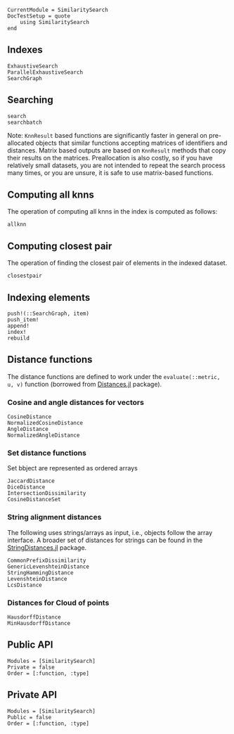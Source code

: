 ```@meta

CurrentModule = SimilaritySearch
DocTestSetup = quote
    using SimilaritySearch
end
```

## Indexes

```@docs
ExhaustiveSearch
ParallelExhaustiveSearch
SearchGraph
```

## Searching

```@docs
search
searchbatch
```

Note: `KnnResult` based functions are significantly faster in general on pre-allocated objects that similar functions accepting matrices of identifiers and distances. Matrix based outputs are based on `KnnResult` methods that copy their results on the matrices.
Preallocation is also costly, so if you have relatively small datasets, you are not intended to repeat the search process many times, or you are unsure, it is safe to use matrix-based functions.

## Computing all knns
The operation of computing all knns in the index is computed as follows:
```@docs
allknn
```

## Computing closest pair
The operation of finding the closest pair of elements in the indexed dataset.
```@docs
closestpair
```

## Indexing elements
```@docs
push!(::SearchGraph, item)
push_item!
append!
index!
rebuild
```


## Distance functions
The distance functions are defined to work under the `evaluate(::metric, u, v)` function (borrowed from [Distances.jl](https://github.com/JuliaStats/Distances.jl) package).

### Cosine and angle distances for vectors
```@docs
CosineDistance
NormalizedCosineDistance
AngleDistance
NormalizedAngleDistance
```

### Set distance functions
Set bbject are represented as ordered arrays
```@docs
JaccardDistance
DiceDistance
IntersectionDissimilarity
CosineDistanceSet
```

### String alignment distances
The following uses strings/arrays as input, i.e., objects follow the array interface. A broader set of distances for strings can be found in the [StringDistances.jl](https://github.com/matthieugomez/StringDistances.jl) package.

```@docs
CommonPrefixDissimilarity
GenericLevenshteinDistance
StringHammingDistance
LevenshteinDistance
LcsDistance
```

### Distances for Cloud of points

```@docs
HausdorffDistance
MinHausdorffDistance
``` 

## Public API

```@autodocs
Modules = [SimilaritySearch]
Private = false
Order = [:function, :type]
```

## Private API

```@autodocs
Modules = [SimilaritySearch]
Public = false
Order = [:function, :type]
```